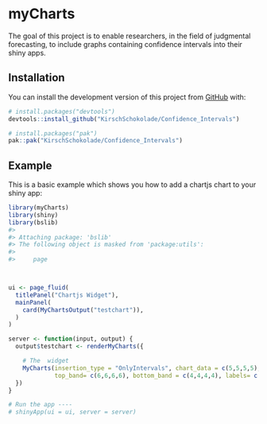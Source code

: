 
<!-- README.md is generated from README.Rmd. Please edit that file -->

# myCharts

<!-- badges: start -->
<!-- badges: end -->

The goal of this project is to enable researchers, in the field of
judgmental forecasting, to include graphs containing confidence
intervals into their shiny apps.

## Installation

You can install the development version of this project from
[GitHub](https://github.com/) with:

``` r
# install.packages("devtools")
devtools::install_github("KirschSchokolade/Confidence_Intervals")
```

``` r
# install.packages("pak")
pak::pak("KirschSchokolade/Confidence_Intervals")
```

## Example

This is a basic example which shows you how to add a chartjs chart to
your shiny app:

``` r
library(myCharts)
library(shiny)
library(bslib)
#> 
#> Attaching package: 'bslib'
#> The following object is masked from 'package:utils':
#> 
#>     page



ui <- page_fluid(
  titlePanel("Chartjs Widget"),
  mainPanel(
    card(MyChartsOutput("testchart")),
  )
)

server <- function(input, output) {
  output$testchart <- renderMyCharts({

    # The  widget
    MyCharts(insertion_type = "OnlyIntervals", chart_data = c(5,5,5,5), 
             top_band= c(6,6,6,6), bottom_band = c(4,4,4,4), labels= c("Eins", "zwei", "drei", "vier", "sechs"))
  })
}

# Run the app ----
# shinyApp(ui = ui, server = server)
```

